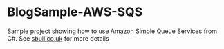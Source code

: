 # BlogSample-AWS-SQS

Sample project showing how to use Amazon Simple Queue Services from C#. See [sbull.co.uk](https://www.sbull.co.uk/2015/09/15/using-aws-simple-queue-service/) for more details

